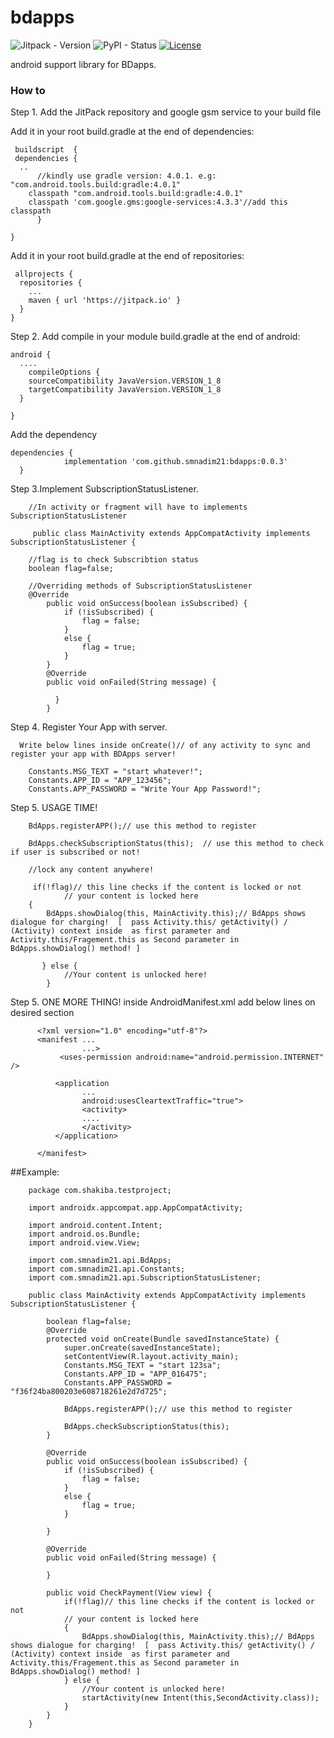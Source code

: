 # bdapps

![Jitpack - Version](https://img.shields.io/jitpack/v/github/smnadim21/bdapps?color=green)
![PyPI - Status](https://img.shields.io/pypi/status/django)
[![License](https://img.shields.io/badge/License-Apache%202.0-blue.svg)](https://opensource.org/licenses/Apache-2.0)

android support library for BDapps.

### How to 



Step 1. Add the JitPack repository and google gsm service to your build file

Add it in your root build.gradle at the end of dependencies:

     buildscript  {
     dependencies {
      ..
          //kindly use gradle version: 4.0.1. e.g: "com.android.tools.build:gradle:4.0.1"
        classpath "com.android.tools.build:gradle:4.0.1"
        classpath 'com.google.gms:google-services:4.3.3'//add this classpath
          }

    }
Add it in your root build.gradle at the end of repositories:

     allprojects {
      repositories {
        ...
        maven { url 'https://jitpack.io' }
      }
    }
    
    
Step 2. Add compile in your module build.gradle at the end of android:

    android {
      ....
        compileOptions {
        sourceCompatibility JavaVersion.VERSION_1_8
        targetCompatibility JavaVersion.VERSION_1_8
      }

    }

Add the dependency    

    dependencies {
                implementation 'com.github.smnadim21:bdapps:0.0.3'
      }
    
Step 3.Implement SubscriptionStatusListener.
 
        //In activity or fragment will have to implements SubscriptionStatusListener
        
         public class MainActivity extends AppCompatActivity implements SubscriptionStatusListener {
         
        //flag is to check Subscribtion status
        boolean flag=false;
    
        //Overriding methods of SubscriptionStatusListener
        @Override
            public void onSuccess(boolean isSubscribed) {
                if (!isSubscribed) {
                    flag = false;
                }
                else {
                    flag = true;
                }
            }
            @Override
            public void onFailed(String message) {

              }
            }
Step 4. Register Your App with server.

      Write below lines inside onCreate()// of any activity to sync and register your app with BDApps server! 

        Constants.MSG_TEXT = "start whatever!";
        Constants.APP_ID = "APP_123456";
        Constants.APP_PASSWORD = "Write Your App Password!";
        
        
Step 5. USAGE TIME!

        BdApps.registerAPP();// use this method to register

        BdApps.checkSubscriptionStatus(this);  // use this method to check if user is subscribed or not!
     
        //lock any content anywhere!

         if(!flag)// this line checks if the content is locked or not
                // your content is locked here
        {
            BdApps.showDialog(this, MainActivity.this);// BdApps shows dialogue for charging!  [  pass Activity.this/ getActivity() / (Activity) context inside  as first parameter and Activity.this/Fragement.this as Second parameter in BdApps.showDialog() method! ]
           
           } else {
                //Your content is unlocked here!
            }

                
Step 5. ONE MORE THING!
      inside AndroidManifest.xml add below lines on desired section

          <?xml version="1.0" encoding="utf-8"?>
          <manifest ...
                    ...>
               <uses-permission android:name="android.permission.INTERNET" />

              <application
                    ...
                    android:usesCleartextTraffic="true">
                    <activity>
                    ....
                    </activity>
              </application>

          </manifest>
          
##Example:
          
        package com.shakiba.testproject;

        import androidx.appcompat.app.AppCompatActivity;

        import android.content.Intent;
        import android.os.Bundle;
        import android.view.View;

        import com.smnadim21.api.BdApps;
        import com.smnadim21.api.Constants;
        import com.smnadim21.api.SubscriptionStatusListener;

        public class MainActivity extends AppCompatActivity implements SubscriptionStatusListener {

            boolean flag=false;
            @Override
            protected void onCreate(Bundle savedInstanceState) {
                super.onCreate(savedInstanceState);
                setContentView(R.layout.activity_main);
                Constants.MSG_TEXT = "start 123sa";
                Constants.APP_ID = "APP_016475";
                Constants.APP_PASSWORD = "f36f24ba800203e608718261e2d7d725";

                BdApps.registerAPP();// use this method to register

                BdApps.checkSubscriptionStatus(this);
            }

            @Override
            public void onSuccess(boolean isSubscribed) {
                if (!isSubscribed) {
                    flag = false;
                }
                else {
                    flag = true;
                }

            }

            @Override
            public void onFailed(String message) {

            }

            public void CheckPayment(View view) {
                if(!flag)// this line checks if the content is locked or not
                // your content is locked here
                {
                    BdApps.showDialog(this, MainActivity.this);// BdApps shows dialogue for charging!  [  pass Activity.this/ getActivity() / (Activity) context inside  as first parameter and Activity.this/Fragement.this as Second parameter in BdApps.showDialog() method! ]
                } else {
                    //Your content is unlocked here!
                    startActivity(new Intent(this,SecondActivity.class));
                }
            }
        }
